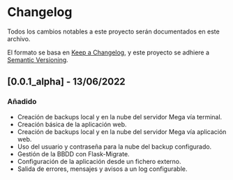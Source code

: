 # Changelog
Todos los cambios notables a este proyecto serán documentados en este archivo.

El formato se basa en [Keep a Changelog](https://keepachangelog.com/en/1.0.0/),
y este proyecto se adhiere a [Semantic Versioning](https://semver.org/spec/v2.0.0.html).

## [0.0.1_alpha] - 13/06/2022
### Añadido
- Creación de backups local y en la nube del servidor Mega vía terminal.
- Creación básica de la aplicación web.
- Creación de backups local y en la nube del servidor Mega vía aplicación web.
- Uso del usuario y contraseña para la nube del backup configurado.
- Gestión de la BBDD con Flask-Migrate.
- Configuración de la aplicación desde un fichero externo.
- Salida de errores, mensajes y avisos a un log configurable.
